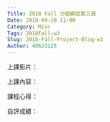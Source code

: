 ```yaml
---
Title: 2018 Fall 分組網誌第三週
Date: 2018-09-28 11:00
Category: Misc
Tags: 2018Fall-w3
Slug: 2018-Fall-Project-Blog-w3
Author: 40623125
---
```




<!-- PELICAN_END_SUMMARY -->

上課影片：

上課內容：

課程心得：

自評成績：
